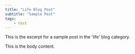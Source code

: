 ```yaml
---
title: "Life Blog Post"
subtitle: "Sample Post"
tags:
    - test
---
```


This is the excerpt for a sample post in the 'life' blog category.

This is the body content.
